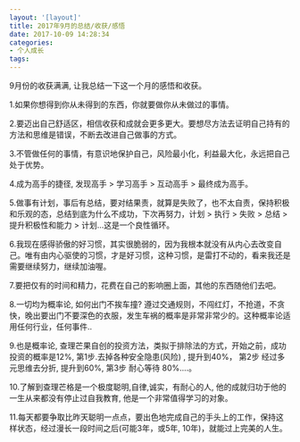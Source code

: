 ```yaml
---
layout: '[layout]'
title: 2017年9月的总结/收获/感悟
date: 2017-10-09 14:28:34
categories:
- 个人成长
tags: 
---
```


9月份的收获满满, 让我总结一下这一个月的感悟和收获。

1.如果你想得到你从未得到的东西，你就要做你从未做过的事情。

2.要迈出自己舒适区，相信收获和成就会更多更大。要想尽方法去证明自己持有的方法和思维是错误，不断去改进自己做事的方式。

<!-- more -->

3.不管做任何的事情，有意识地保护自己，风险最小化，利益最大化，永远把自己处于优势。

4.成为高手的捷径, 发现高手 > 学习高手 > 互动高手 > 最终成为高手。

5.做事有计划，事后有总结，要对结果责，就算是失败了，也不太自责，保持积极和乐观的态，总结到底为什么不成功，下次再努力，计划 > 执行 > 失败 > 总结 > 提升积极性和能力 > 计划...这是一个良性循环。

6.我现在感得骄傲的好习惯，其实很脆弱的，因为我根本就没有从内心去改变自己。唯有由内心驱使的习惯，才是好习惯，这种习惯，是雷打不动的，看来我还是需要继续努力，继续加油喔。

7.要把仅有的时间和精力，花费在自己的影响圈上面，其他的东西随他们去吧。

8.一切均为概率论, 如何出门不挨车撞? 遵过交通规则，不闯红灯，不抢道，不贪快，晚出要出门不要深色的衣服，发生车祸的概率是非常非常少的。这种概率论适用任何行业，任何事件..

9.也是概率论, 查理芒果自创的投资方法，类拟于排除法的方式，开始之前，成功投资的概率是12%, 第1步.去掉各种安全隐患(风险) , 提升到40%， 第2步 经过多元思维去分折, 提升到60%,  第3步 耐心等待 80%....。

10.了解到查理芒格是一个极度聪明,自律,诚实，有耐心的人, 他的成就归功于他的一生从来都没有停止过自我教育, 他是一个非常值得学习的对象。

11.每天都要争取比昨天聪明一点点，要出色地完成自己的手头上的工作，保持这样状态，经过漫长一段时间之后(可能3年，或5年, 10年)，就能过上完美的人生。